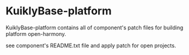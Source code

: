 # KuiklyBase-platform

KuiklyBase-platform contains all of component's patch files for building platform open-harmony.

see component's README.txt file and apply patch for open projects.